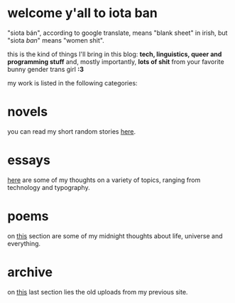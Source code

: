 # welcome y'all to iota ban
"siota bán", according to google translate, means "blank sheet" in irish, but "siota _ban_" means "women shit".

this is the kind of things I'll bring in this blog: **tech, linguistics, queer and programming stuff** and, mostly importantly, **lots of shit** from your favorite bunny gender trans girl **:3**

my work is listed in the following categories:

# novels
you can read my short random stories [here](https://mikumikudice.github.io/novels).

# essays
[here](https://mikumikudice.github.io/essays) are some of my thoughts on a variety of topics, ranging from technology and typography.

# poems
on [this](https://mikumikudice.github.io/poems) section are some of my midnight thoughts about life, universe and everything.

# archive
on [this](https://mikumikudice.github.io/archive) last section lies the old uploads from my previous site.